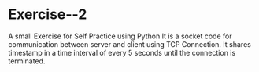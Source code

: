 # Exercise--2
A small Exercise for Self Practice using Python
It is a socket code for communication between server and client using TCP Connection.
It shares timestamp in a time interval of every 5 seconds until the connection is terminated.
